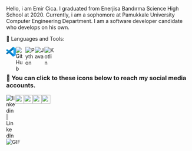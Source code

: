 Hello, i am Emir Cica. I graduated from Enerjisa Bandırma Science High School at 2020. Currently, i am a sophomore at Pamukkale University Computer Engineering Department.
I am a software developer candidate who develops on his own.

🔧 Languages and Tools:

[<img align="left" alt="Visual Studio Code" width="26px" src="https://raw.githubusercontent.com/github/explore/80688e429a7d4ef2fca1e82350fe8e3517d3494d/topics/visual-studio-code/visual-studio-code.png" />][vsCode]
[<img align="left" alt="GitHub" width="26px" src="https://github.com/simple-icons/simple-icons/blob/develop/icons/github.svg" />][github]
[<img align="left" alt="Python" width="26px" src="https://github.com/simple-icons/simple-icons/blob/develop/icons/python.svg" />][Python]
[<img align="left" alt="Java" width="26px" src="https://github.com/dheereshagrwal/colored-icons/blob/master/icons/java/java.svg" />][Java]
[<img align="left" alt="Kotlin" width="26px" src="https://upload.wikimedia.org/wikipedia/commons/0/06/Kotlin_Icon.svg" />][Kotlin]




<br />

[vsCode]: https://code.visualstudio.com/
[github]: https://github.com/DrXendria
[python]: https://www.python.org
[Java]: https://www.java.com/
[Kotlin]: https://kotlinlang.org




<br />
<br />



### 📩 You can click to these icons below to reach my social media accounts.

[<img align="left" alt="linkedin | LinkedIn" width="24px" src="https://github.com/dheereshagrwal/colored-icons/blob/master/icons/linkedin/linkedin.svg" />][linkedin]
[<img align="left" height="24" width="24" src="https://github.com/dheereshagrwal/colored-icons/blob/master/icons/instagram/instagram.svg" />][instagram]
[<img align="left" height="24" width="24" src="https://github.com/dheereshagrwal/colored-icons/blob/master/icons/gmail/gmail.svg" />][gmail]
[<img align="left" height="24" width="24" src="https://github.com/dheereshagrwal/colored-icons/blob/master/icons/twitter/twitter.svg" />][twitter]
[<img align="left" height="24" width="24" src="https://github.com/dheereshagrwal/colored-icons/blob/master/icons/spotify/spotify.svg" />][spotify]






<br />


[instagram]: https://www.instagram.com/emircica/
[linkedin]: https://www.linkedin.com/in/emircica-2848a0218/
[gmail]: mailto:emircica.ec@gmail.com
[twitter]: https://twitter.com/emircica
[spotify]: https://open.spotify.com/user/shadowemir121?si=563b4e51c4684578

<br />



<img align="left" alt="GIF" src="https://github.com/abhisheknaiidu/abhisheknaiidu/blob/master/code.gif?raw=true" width="500" height="320" />























